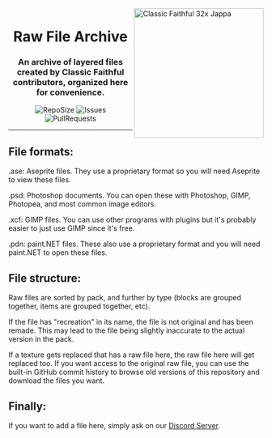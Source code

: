 <img src="https://github.com/Faithful-Resource-Pack/Branding/blob/main/logos/transparent/512/cf_plain_logo.png?raw=true" alt="Classic Faithful 32x Jappa" align="right" height="256px">
<div align="center">
  <h1>Raw File Archive</h1>
  <h3>An archive of layered files created by Classic Faithful contributors, organized here for convenience.</h3>

![RepoSize](https://img.shields.io/github/repo-size/ClassicFaithful/Raw-File-Archive)
![Issues](https://img.shields.io/github/issues/ClassicFaithful/Raw-File-Archive)
![PullRequests](https://img.shields.io/github/issues-pr/ClassicFaithful/Raw-File-Archive)
</div>

---

## File formats:
.ase: Aseprite files. They use a proprietary format so you will need Aseprite to view these files.

.psd: Photoshop documents. You can open these with Photoshop, GIMP, Photopea, and most common image editors.

.xcf: GIMP files. You can use other programs with plugins but it's probably easier to just use GIMP since it's free.

.pdn: paint.NET files. These also use a proprietary format and you will need paint.NET to open these files.

## File structure:
Raw files are sorted by pack, and further by type (blocks are grouped together, items are grouped together, etc).

If the file has "recreation" in its name, the file is not original and has been remade. This may lead to the file being slightly inaccurate to the actual version in the pack.

If a texture gets replaced that has a raw file here, the raw file here will get replaced too. If you want access to the original raw file, you can use the built-in GitHub commit history to browse old versions of this repository and download the files you want.

## Finally:
If you want to add a file here, simply ask on our [Discord Server](https://discord.gg/KSEhCVtg4J).
